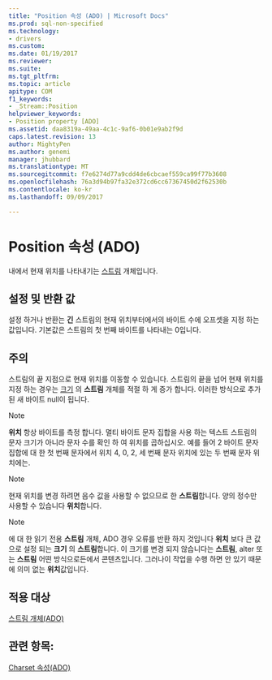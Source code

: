 ```yaml
---
title: "Position 속성 (ADO) | Microsoft Docs"
ms.prod: sql-non-specified
ms.technology:
- drivers
ms.custom: 
ms.date: 01/19/2017
ms.reviewer: 
ms.suite: 
ms.tgt_pltfrm: 
ms.topic: article
apitype: COM
f1_keywords:
- _Stream::Position
helpviewer_keywords:
- Position property [ADO]
ms.assetid: daa8319a-49aa-4c1c-9af6-0b01e9ab2f9d
caps.latest.revision: 13
author: MightyPen
ms.author: genemi
manager: jhubbard
ms.translationtype: MT
ms.sourcegitcommit: f7e6274d77a9cdd4de6cbcaef559ca99f77b3608
ms.openlocfilehash: 76a3d94b97fa32e372cd6cc67367450d2f62530b
ms.contentlocale: ko-kr
ms.lasthandoff: 09/09/2017

---
```

# <a name="position-property-ado"></a>Position 속성 (ADO)
내에서 현재 위치를 나타내기는 [스트림](../../../ado/reference/ado-api/stream-object-ado.md) 개체입니다.  
  
## <a name="settings-and-return-values"></a>설정 및 반환 값  
 설정 하거나 반환는 **긴** 스트림의 현재 위치부터에서의 바이트 수에 오프셋을 지정 하는 값입니다. 기본값은 스트림의 첫 번째 바이트를 나타내는 0입니다.  
  
## <a name="remarks"></a>주의  
 스트림의 끝 지점으로 현재 위치를 이동할 수 있습니다. 스트림의 끝을 넘어 현재 위치를 지정 하는 경우는 [크기](../../../ado/reference/ado-api/size-property-ado-stream.md) 의 **스트림** 개체를 적절 하 게 증가 합니다. 이러한 방식으로 추가 된 새 바이트 null이 됩니다.  
  
> [!NOTE]
>  **위치** 항상 바이트를 측정 합니다. 멀티 바이트 문자 집합을 사용 하는 텍스트 스트림의 문자 크기가 아니라 문자 수를 확인 하 여 위치를 곱하십시오. 예를 들어 2 바이트 문자 집합에 대 한 첫 번째 문자에서 위치 4, 0, 2, 세 번째 문자 위치에 있는 두 번째 문자 위치에는.  
  
> [!NOTE]
>  현재 위치를 변경 하려면 음수 값을 사용할 수 없으므로 한 **스트림**합니다. 양의 정수만 사용할 수 있습니다 **위치**합니다.  
  
> [!NOTE]
>  에 대 한 읽기 전용 **스트림** 개체, ADO 경우 오류를 반환 하지 것입니다 **위치** 보다 큰 값으로 설정 되는 **크기** 의 **스트림**합니다. 이 크기를 변경 되지 않습니다는 **스트림**, alter 또는 **스트림** 어떤 방식으로든에서 콘텐츠입니다. 그러나이 작업을 수행 하면 안 있기 때문에 의미 없는 **위치**값입니다.  
  
## <a name="applies-to"></a>적용 대상  
 [스트림 개체(ADO)](../../../ado/reference/ado-api/stream-object-ado.md)  
  
## <a name="see-also"></a>관련 항목:  
 [Charset 속성(ADO)](../../../ado/reference/ado-api/charset-property-ado.md)
